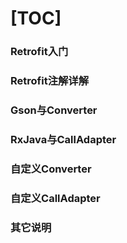 #  [TOC]


### Retrofit入门
### Retrofit注解详解
### Gson与Converter
### RxJava与CallAdapter
### 自定义Converter
### 自定义CallAdapter
### 其它说明
